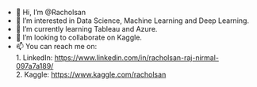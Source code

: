 - 👋 Hi, I’m @Racholsan
- 👀 I’m interested in Data Science, Machine Learning and Deep Learning.
- 🌱 I’m currently learning Tableau and Azure.
- 💞️ I’m looking to collaborate on Kaggle. 
- 📫 You can reach me on:<br> 
      1. LinkedIn: https://www.linkedin.com/in/racholsan-raj-nirmal-097a7a189/  <br> 
      2. Kaggle: https://www.kaggle.com/racholsan
                          

<!---
Racholsan/Racholsan is a ✨ special ✨ repository because its `README.md` (this file) appears on your GitHub profile.
You can click the Preview link to take a look at your changes.
--->
